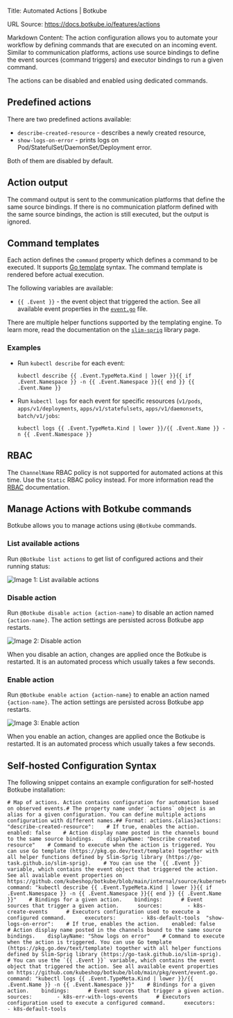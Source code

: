 Title: Automated Actions | Botkube

URL Source: https://docs.botkube.io/features/actions

Markdown Content:
The action configuration allows you to automate your workflow by defining commands that are executed on an incoming event. Similar to communication platforms, actions use source bindings to define the event sources (command triggers) and executor bindings to run a given command.

The actions can be disabled and enabled using dedicated commands.

Predefined actions[​](#predefined-actions "Direct link to Predefined actions")
------------------------------------------------------------------------------

There are two predefined actions available:

*   `describe-created-resource` - describes a newly created resource,
*   `show-logs-on-error` - prints logs on Pod/StatefulSet/DaemonSet/Deployment error.

Both of them are disabled by default.

Action output[​](#action-output "Direct link to Action output")
---------------------------------------------------------------

The command output is sent to the communication platforms that define the same source bindings. If there is no communication platform defined with the same source bindings, the action is still executed, but the output is ignored.

Command templates[​](#command-templates "Direct link to Command templates")
---------------------------------------------------------------------------

Each action defines the `command` property which defines a command to be executed. It supports [Go template](https://golang.org/pkg/text/template/) syntax. The command template is rendered before actual execution.

The following variables are available:

*   `{{ .Event }}` - the event object that triggered the action. See all available event properties in the [`event.go`](https://github.com/kubeshop/botkube/blob/main/internal/source/kubernetes/event/event.go) file.

There are multiple helper functions supported by the templating engine. To learn more, read the documentation on the [`slim-sprig`](https://go-task.github.io/slim-sprig/) library page.

### Examples[​](#examples "Direct link to Examples")

*   Run `kubectl describe` for each event:
    
    ```
    kubectl describe {{ .Event.TypeMeta.Kind | lower }}{{ if .Event.Namespace }} -n {{ .Event.Namespace }}{{ end }} {{ .Event.Name }}
    ```
    
*   Run `kubectl logs` for each event for specific resources (`v1/pods`, `apps/v1/deployments`, `apps/v1/statefulsets`, `apps/v1/daemonsets`, `batch/v1/jobs`:
    
    ```
    kubectl logs {{ .Event.TypeMeta.Kind | lower }}/{{ .Event.Name }} -n {{ .Event.Namespace }}
    ```
    

RBAC[​](#rbac "Direct link to RBAC")
------------------------------------

The `ChannelName` RBAC policy is not supported for automated actions at this time. Use the `Static` RBAC policy instead. For more information read the [RBAC](https://docs.botkube.io/features/rbac) documentation.

Manage Actions with Botkube commands[​](#manage-actions-with-botkube-commands "Direct link to Manage Actions with Botkube commands")
------------------------------------------------------------------------------------------------------------------------------------

Botkube allows you to manage actions using `@Botkube` commands.

### List available actions[​](#list-available-actions "Direct link to List available actions")

Run `@Botkube list actions` to get list of configured actions and their running status:

![Image 1: List available actions](https://docs.botkube.io/assets/images/list-actions-e1d1d86e622d7a10077d5347958a3559.png)

### Disable action[​](#disable-action "Direct link to Disable action")

Run `@Botkube disable action {action-name}` to disable an action named `{action-name}`. The action settings are persisted across Botkube app restarts.

![Image 2: Disable action](https://docs.botkube.io/assets/images/disable-action-414dd23e8a7bcb9efc1d52251f68999c.png)

When you disable an action, changes are applied once the Botkube is restarted. It is an automated process which usually takes a few seconds.

### Enable action[​](#enable-action "Direct link to Enable action")

Run `@Botkube enable action {action-name}` to enable an action named `{action-name}`. The action settings are persisted across Botkube app restarts.

![Image 3: Enable action](https://docs.botkube.io/assets/images/enable-action-08c9232d0d21939ec91201abdcb70a50.png)

When you enable an action, changes are applied once the Botkube is restarted. It is an automated process which usually takes a few seconds.

Self-hosted Configuration Syntax[​](#self-hosted-configuration-syntax "Direct link to Self-hosted Configuration Syntax")
------------------------------------------------------------------------------------------------------------------------

The following snippet contains an example configuration for self-hosted Botkube installation:

```
# Map of actions. Action contains configuration for automation based on observed events.# The property name under `actions` object is an alias for a given configuration. You can define multiple actions configuration with different names.## Format: actions.{alias}actions:  "describe-created-resource":    # If true, enables the action.    enabled: false    # Action display name posted in the channels bound to the same source bindings.    displayName: "Describe created resource"    # Command to execute when the action is triggered. You can use Go template (https://pkg.go.dev/text/template) together with all helper functions defined by Slim-Sprig library (https://go-task.github.io/slim-sprig).    # You can use the `{{ .Event }}` variable, which contains the event object that triggered the action. See all available event properties on https://github.com/kubeshop/botkube/blob/main/internal/source/kubernetes/event/event.go.    command: "kubectl describe {{ .Event.TypeMeta.Kind | lower }}{{ if .Event.Namespace }} -n {{ .Event.Namespace }}{{ end }} {{ .Event.Name }}"    # Bindings for a given action.    bindings:      # Event sources that trigger a given action.      sources:        - k8s-create-events      # Executors configuration used to execute a configured command.      executors:        - k8s-default-tools  "show-logs-on-error":    # If true, enables the action.    enabled: false    # Action display name posted in the channels bound to the same source bindings.    displayName: "Show logs on error"    # Command to execute when the action is triggered. You can use Go template (https://pkg.go.dev/text/template) together with all helper functions defined by Slim-Sprig library (https://go-task.github.io/slim-sprig).    # You can use the `{{ .Event }}` variable, which contains the event object that triggered the action. See all available event properties on https://github.com/kubeshop/botkube/blob/main/pkg/event/event.go.    command: "kubectl logs {{ .Event.TypeMeta.Kind | lower }}/{{ .Event.Name }} -n {{ .Event.Namespace }}"    # Bindings for a given action.    bindings:      # Event sources that trigger a given action.      sources:        - k8s-err-with-logs-events      # Executors configuration used to execute a configured command.      executors:        - k8s-default-tools
```
